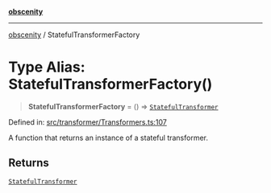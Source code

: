 [**obscenity**](../README.md)

***

[obscenity](../README.md) / StatefulTransformerFactory

# Type Alias: StatefulTransformerFactory()

> **StatefulTransformerFactory** = () => [`StatefulTransformer`](../interfaces/StatefulTransformer.md)

Defined in: [src/transformer/Transformers.ts:107](https://github.com/jo3-l/obscenity/blob/a386fd116c14542130a643879987c21c9c8a4eb9/src/transformer/Transformers.ts#L107)

A function that returns an instance of a stateful transformer.

## Returns

[`StatefulTransformer`](../interfaces/StatefulTransformer.md)
